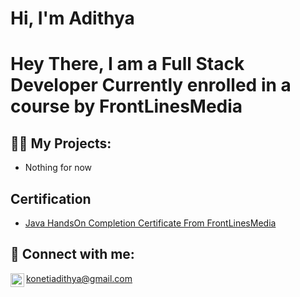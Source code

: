 <h1>Hi, I'm Adithya <h1>

Hey There,
I am a Full Stack Developer Currently enrolled in a course by FrontLinesMedia

<h2>👨‍💻 My Projects:</h2>

- Nothing for now

<h2>Certification</h2>

- [Java HandsOn Completion Certificate From FrontLinesMedia](https://drive.google.com/file/d/1BSZ-DOgtuHxm4ZHo_mZ3QRJpQbIIWRko/view?usp=drive_link)

<h2> 🤳 Connect with me:</h2>

konetiadithya@gmail.com
[<img align="left" alt="JoshMadakor | LinkedIn" width="22px" src="https://cdn.jsdelivr.net/npm/simple-icons@v3/icons/linkedin.svg" />][linkedin]



[linkedin]: https://linkedin.com/in/adithyaj19

